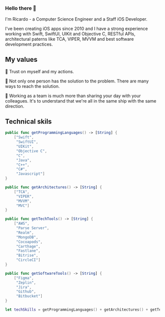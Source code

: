 ##

### Hello there 👋

I'm Ricardo - a Computer Science Engineer and a Staff iOS Developer.

I've been creating iOS apps since 2010 and I have a strong experience working with Swift, SwiftUI, UIKit and Objective C, RESTful APIs, architectural paterns like TCA, VIPER, MVVM and best software development practices.

## My values
🦾 Trust on myself and my actions.

🤝 Not only one person has the solution to the problem. There are many ways to reach the solution.

🚀 Working as a team is much more than sharing your day with your colleagues. It's to understand that we're all in the same ship with the same direction.

## Technical skils
```swift
public func getProgrammingLanguages() -> [String] {
    ["Swift",
     "SwiftUI",
     "UIKit",
     "Objective C",
     "C",
     "Java",
     "C++",
     "C#",
     "Javascript"]
}

public func getArchitectures() -> [String] {
    ["TCA",
     "VIPER",
     "MVVM",
     "MVC"]
}

public func getTechTools() -> [String] {
    ["AWS",
     "Parse Server",
     "Realm",
     "MongoDB",
     "Cocoapods",
     "Carthage",
     "Fastlane",
     "Bitrise",
     "CircleCI"]
}

public func getSoftwareTools() -> [String] {
    ["Figma",
     "Zeplin",
     "Jira",
     "Github",
     "Bitbucket"]
}

let techSkills = getProgrammingLanguages() + getArchitectures() + getTechTools() + getSoftwareTools()
```
